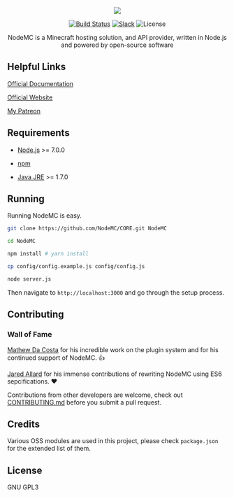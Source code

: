 <p align="center"><img src="https://avatars0.githubusercontent.com/u/17482389?v=3&s=150" /></p>

<p align="center">
  <a href="http://nodemc.space:8080/job/NodeMC/"><img src="https://img.shields.io/badge/build-broken-red.svg" alt="Build Status" /></a>
  <a href="https://nodemc.space/slack"><img src="https://img.shields.io/badge/slack-community-brightgreen.svg" alt="Slack" /></a>
  <img src="https://img.shields.io/badge/license-GPL3-brightgreen.svg" alt="License" />
</p>

<p align="center">NodeMC is a Minecraft hosting solution, and API provider, written in Node.js and powered by open-source software</p>


## Helpful Links

[Official Documentation](https://nodemc.space/docs)

[Official Website](https://nodemc.space)

[My Patreon](https://www.patreon.com/gmemstr?ty=h)

## Requirements

- [Node.js](https://nodejs.org/en/) >= 7.0.0

- [npm](https://www.npmjs.com/)

- [Java JRE](https://www.java.com/en/) >= 1.7.0


## Running

Running NodeMC is easy.

```bash
git clone https://github.com/NodeMC/CORE.git NodeMC

cd NodeMC

npm install # yarn install

cp config/config.example.js config/config.js

node server.js
```

Then navigate to `http://localhost:3000` and go through the setup process.

## Contributing

### Wall of Fame

[Mathew Da Costa](https://github.com/md678685) for his incredible work on the plugin system
and for his continued support of NodeMC. :thumbsup:

[Jared Allard](https://github.com/jaredallard) for his immense contributions of rewriting NodeMC
using ES6 sepcifications. :heart:

Contributions from other developers are welcome, check out [CONTRIBUTING.md](https://github.com/nodemc/core/tree/v6-optimize/.github/CONTRIBUTING.md) before you submit a pull request.

## Credits

Various OSS modules are used in this project, please check `package.json` for the extended list of them.

## License

GNU GPL3
